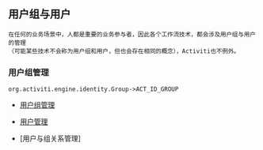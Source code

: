 ## 用户组与用户

    在任何的业务场景中，人都是重要的业务参与者，因此各个工作流技术，都会涉及用户组与用户的管理
    （可能某些技术不会称为用户组和用户，但也会存在相同的概念），Activiti也不例外。

### 用户组管理

    org.activiti.engine.identity.Group->ACT_ID_GROUP

- [用户组管理](./src/main/java/me/chilam/CreateGroup.java)

- [用户管理](./src/main/java/me/chilam/UserManagement.java)

- [用户与组关系管理]









    























    